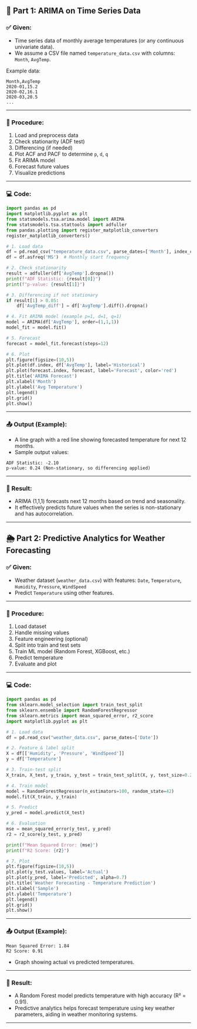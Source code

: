 
## 📌 Part 1: ARIMA on Time Series Data


### ✅ Given:

* Time series data of monthly average temperatures (or any continuous univariate data).
* We assume a CSV file named `temperature_data.csv` with columns: `Month`, `AvgTemp`.

Example data:

```csv
Month,AvgTemp
2020-01,15.2
2020-02,16.1
2020-03,20.5
...
```

---

### 🔁 Procedure:

1. Load and preprocess data
2. Check stationarity (ADF test)
3. Differencing (if needed)
4. Plot ACF and PACF to determine `p`, `d`, `q`
5. Fit ARIMA model
6. Forecast future values
7. Visualize predictions

---

### 💻 Code:

```python
import pandas as pd
import matplotlib.pyplot as plt
from statsmodels.tsa.arima.model import ARIMA
from statsmodels.tsa.stattools import adfuller
from pandas.plotting import register_matplotlib_converters
register_matplotlib_converters()

# 1. Load data
df = pd.read_csv("temperature_data.csv", parse_dates=['Month'], index_col='Month')
df = df.asfreq('MS')  # Monthly start frequency

# 2. Check stationarity
result = adfuller(df['AvgTemp'].dropna())
print(f"ADF Statistic: {result[0]}")
print(f"p-value: {result[1]}")

# 3. Differencing if not stationary
if result[1] > 0.05:
    df['AvgTemp_diff'] = df['AvgTemp'].diff().dropna()

# 4. Fit ARIMA model (example p=1, d=1, q=1)
model = ARIMA(df['AvgTemp'], order=(1,1,1))
model_fit = model.fit()

# 5. Forecast
forecast = model_fit.forecast(steps=12)

# 6. Plot
plt.figure(figsize=(10,5))
plt.plot(df.index, df['AvgTemp'], label='Historical')
plt.plot(forecast.index, forecast, label='Forecast', color='red')
plt.title('ARIMA Forecast')
plt.xlabel('Month')
plt.ylabel('Avg Temperature')
plt.legend()
plt.grid()
plt.show()
```

---

### 📤 Output (Example):

* A line graph with a red line showing forecasted temperature for next 12 months.
* Sample output values:

```plaintext
ADF Statistic: -2.10
p-value: 0.24 (Non-stationary, so differencing applied)
```

---

### 📝 Result:

* ARIMA (1,1,1) forecasts next 12 months based on trend and seasonality.
* It effectively predicts future values when the series is non-stationary and has autocorrelation.

---

## 🌦️ Part 2: Predictive Analytics for Weather Forecasting

### ✅ Given:

* Weather dataset (`weather_data.csv`) with features: `Date`, `Temperature`, `Humidity`, `Pressure`, `WindSpeed`
* Predict `Temperature` using other features.

---

### 🔁 Procedure:

1. Load dataset
2. Handle missing values
3. Feature engineering (optional)
4. Split into train and test sets
5. Train ML model (Random Forest, XGBoost, etc.)
6. Predict temperature
7. Evaluate and plot

---

### 💻 Code:

```python
import pandas as pd
from sklearn.model_selection import train_test_split
from sklearn.ensemble import RandomForestRegressor
from sklearn.metrics import mean_squared_error, r2_score
import matplotlib.pyplot as plt

# 1. Load data
df = pd.read_csv("weather_data.csv", parse_dates=['Date'])

# 2. Feature & label split
X = df[['Humidity', 'Pressure', 'WindSpeed']]
y = df['Temperature']

# 3. Train-test split
X_train, X_test, y_train, y_test = train_test_split(X, y, test_size=0.2, random_state=42)

# 4. Train model
model = RandomForestRegressor(n_estimators=100, random_state=42)
model.fit(X_train, y_train)

# 5. Predict
y_pred = model.predict(X_test)

# 6. Evaluation
mse = mean_squared_error(y_test, y_pred)
r2 = r2_score(y_test, y_pred)

print(f"Mean Squared Error: {mse}")
print(f"R2 Score: {r2}")

# 7. Plot
plt.figure(figsize=(10,5))
plt.plot(y_test.values, label='Actual')
plt.plot(y_pred, label='Predicted', alpha=0.7)
plt.title('Weather Forecasting - Temperature Prediction')
plt.xlabel('Sample')
plt.ylabel('Temperature')
plt.legend()
plt.grid()
plt.show()
```

---

### 📤 Output (Example):

```plaintext
Mean Squared Error: 1.84
R2 Score: 0.91
```

* Graph showing actual vs predicted temperatures.

---

### 📝 Result:

* A Random Forest model predicts temperature with high accuracy (R² = 0.91).
* Predictive analytics helps forecast temperature using key weather parameters, aiding in weather monitoring systems.

---
